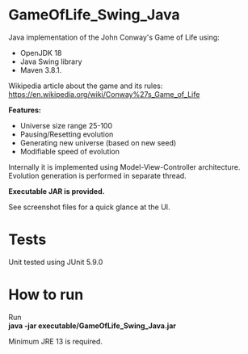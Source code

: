 # GameOfLife_Swing_Java

Java implementation of the John Conway's Game of Life using:
* OpenJDK 18
* Java Swing library
* Maven 3.8.1.

Wikipedia article about the game and its rules:
https://en.wikipedia.org/wiki/Conway%27s_Game_of_Life

**Features:**
* Universe size range 25-100
* Pausing/Resetting evolution
* Generating new universe (based on new seed)
* Modifiable speed of evolution

Internally it is implemented using Model-View-Controller architecture. Evolution generation is performed in separate thread.

**Executable JAR is provided.**

See screenshot files for a quick glance at the UI.

# Tests
Unit tested using JUnit 5.9.0

# How to run
Run\
**java -jar executable/GameOfLife_Swing_Java.jar**

Minimum JRE 13 is required.
